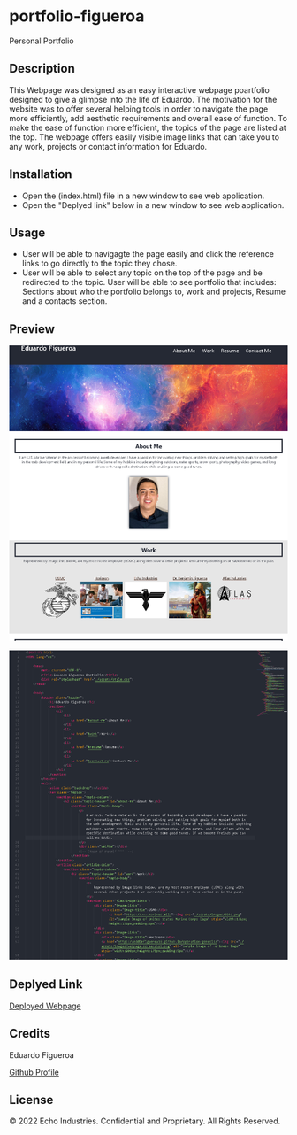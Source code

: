 # portfolio-figueroa
Personal Portfolio

## Description 
This Webpage was designed as an easy interactive webpage poartfolio designed to give a glimpse into the life of Eduardo. The motivation for the website was to offer several helping tools in order to navigate the page more efficiently, add aesthetic requirements and overall ease of function. To make the ease of function more efficient, the topics of the page are listed at the top. The webpage offers easily visible image links that can take you to any work, projects or contact information for Eduardo. 

## Installation
* Open the (index.html) file in a new window to see web application. 
* Open the "Deplyed link" below in a new window to see web application. 


## Usage
 * User will be able to navigagte the page easily and click the reference links to go directly to the topic they chose. 
 * User will be able to select any topic on the top of the page and be redirected to the topic.
 User will be able to see portfolio that includes: Sections about who the portfolio belongs to, work and projects, Resume and a contacts section.

## Preview
![](./assets/images/portfolio%20wepbage%20screenshot.png)

![](./assets/images/portfolio%20syntax-Scrsht.png)


## Deplyed Link
[Deployed Webpage](https://eddiefigueroa18.github.io/portfolio-figueroa/)


## Credits
Eduardo Figueroa

[Github Profile](https://github.com/eddiefigueroa18)


## License
© 2022 Echo Industries. Confidential and Proprietary. All Rights Reserved.